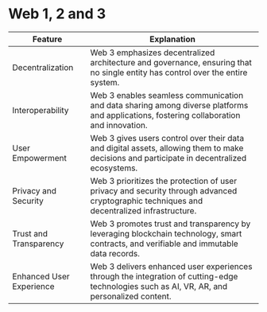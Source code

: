 # Web 1, 2 and 3
| Feature                            | Explanation                                                                                                                             |
|------------------------------------|-----------------------------------------------------------------------------------------------------------------------------------------|
| Decentralization                   | Web 3 emphasizes decentralized architecture and governance, ensuring that no single entity has control over the entire system.              |
| Interoperability                   | Web 3 enables seamless communication and data sharing among diverse platforms and applications, fostering collaboration and innovation.   |
| User Empowerment                   | Web 3 gives users control over their data and digital assets, allowing them to make decisions and participate in decentralized ecosystems.  |
| Privacy and Security               | Web 3 prioritizes the protection of user privacy and security through advanced cryptographic techniques and decentralized infrastructure.   |
| Trust and Transparency             | Web 3 promotes trust and transparency by leveraging blockchain technology, smart contracts, and verifiable and immutable data records.  |
| Enhanced User Experience           | Web 3 delivers enhanced user experiences through the integration of cutting-edge technologies such as AI, VR, AR, and personalized content.|
